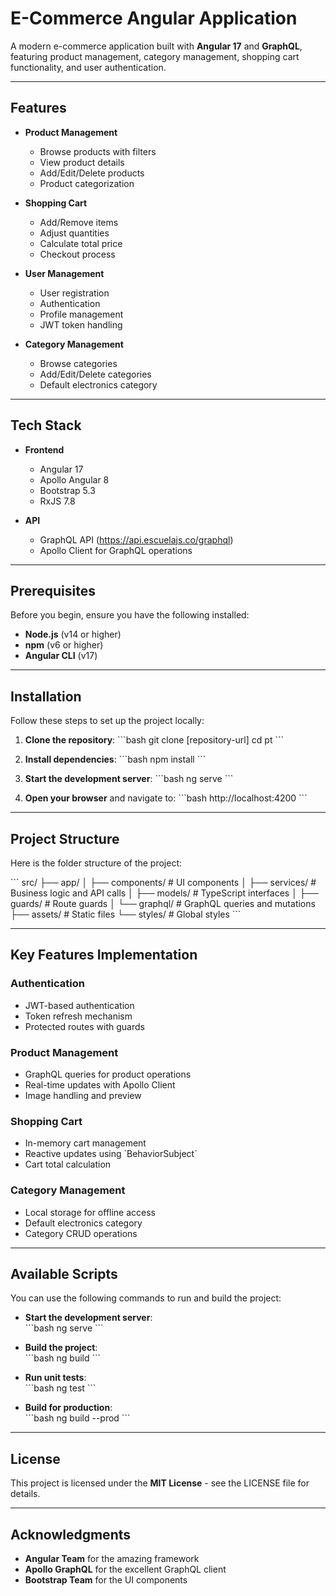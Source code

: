 # E-Commerce Angular Application

A modern e-commerce application built with **Angular 17** and **GraphQL**, featuring product management, category management, shopping cart functionality, and user authentication.

---

## Features

- **Product Management**
  - Browse products with filters
  - View product details
  - Add/Edit/Delete products
  - Product categorization

- **Shopping Cart**
  - Add/Remove items
  - Adjust quantities
  - Calculate total price
  - Checkout process

- **User Management**
  - User registration
  - Authentication
  - Profile management
  - JWT token handling

- **Category Management**
  - Browse categories
  - Add/Edit/Delete categories
  - Default electronics category

---

## Tech Stack

- **Frontend**
  - Angular 17
  - Apollo Angular 8
  - Bootstrap 5.3
  - RxJS 7.8

- **API**
  - GraphQL API (https://api.escuelajs.co/graphql)
  - Apollo Client for GraphQL operations

---

## Prerequisites

Before you begin, ensure you have the following installed:

- **Node.js** (v14 or higher)
- **npm** (v6 or higher)
- **Angular CLI** (v17)

---

## Installation

Follow these steps to set up the project locally:

1. **Clone the repository**:
   \`\`\`bash
   git clone [repository-url]
   cd pt
   \`\`\`

2. **Install dependencies**:
   \`\`\`bash
   npm install
   \`\`\`

3. **Start the development server**:
   \`\`\`bash
   ng serve
   \`\`\`

4. **Open your browser** and navigate to:
   \`\`\`bash
   http://localhost:4200
   \`\`\`

---

## Project Structure

Here is the folder structure of the project:

\`\`\`
src/
├── app/
│   ├── components/       # UI components
│   ├── services/        # Business logic and API calls
│   ├── models/          # TypeScript interfaces
│   ├── guards/          # Route guards
│   └── graphql/         # GraphQL queries and mutations
├── assets/             # Static files
└── styles/             # Global styles
\`\`\`

---

## Key Features Implementation

### Authentication

- JWT-based authentication
- Token refresh mechanism
- Protected routes with guards

### Product Management

- GraphQL queries for product operations
- Real-time updates with Apollo Client
- Image handling and preview

### Shopping Cart

- In-memory cart management
- Reactive updates using \`BehaviorSubject\`
- Cart total calculation

### Category Management

- Local storage for offline access
- Default electronics category
- Category CRUD operations

---

## Available Scripts

You can use the following commands to run and build the project:

- **Start the development server**:  
  \`\`\`bash
  ng serve
  \`\`\`

- **Build the project**:  
  \`\`\`bash
  ng build
  \`\`\`

- **Run unit tests**:  
  \`\`\`bash
  ng test
  \`\`\`

- **Build for production**:  
  \`\`\`bash
  ng build --prod
  \`\`\`

---

## License

This project is licensed under the **MIT License** - see the LICENSE file for details.

---

## Acknowledgments

- **Angular Team** for the amazing framework
- **Apollo GraphQL** for the excellent GraphQL client
- **Bootstrap Team** for the UI components
